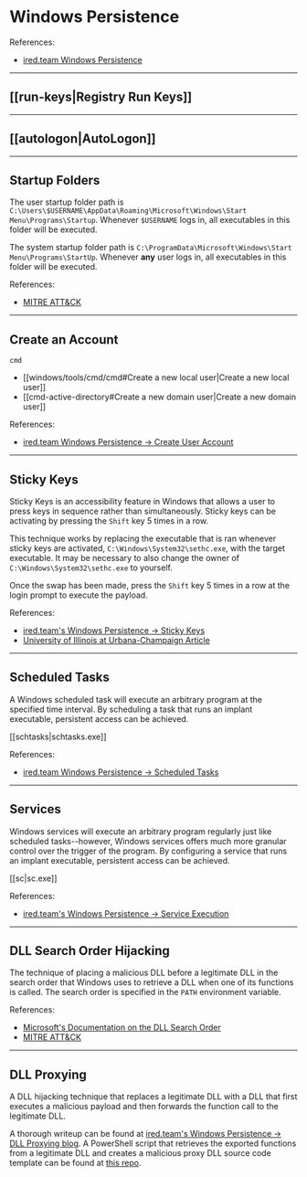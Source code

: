 # Windows Persistence

References:

- [ired.team Windows Persistence](https://www.ired.team/offensive-security/persistence)

---

## [[run-keys|Registry Run Keys]]

---

## [[autologon|AutoLogon]]

---

## Startup Folders

The user startup folder path is `C:\Users\$USERNAME\AppData\Roaming\Microsoft\Windows\Start Menu\Programs\Startup`. Whenever `$USERNAME` logs in, all executables in this folder will be executed.

The system startup folder path is `C:\ProgramData\Microsoft\Windows\Start Menu\Programs\StartUp`. Whenever **any** user logs in, all executables in this folder will be executed.

References:

- [MITRE ATT&CK](https://attack.mitre.org/techniques/T1547/001/)

---

## Create an Account

`cmd`
- [[windows/tools/cmd/cmd#Create a new local user|Create a new local user]]
- [[cmd-active-directory#Create a new domain user|Create a new domain user]]

References:

- [ired.team Windows Persistence -> Create User Account](https://www.ired.team/offensive-security/persistence/t1136-create-account)

---

## Sticky Keys

Sticky Keys is an accessibility feature in Windows that allows a user to press keys in sequence rather than simultaneously. Sticky keys can be activating by pressing the `Shift` key 5 times in a row.

This technique works by replacing the executable that is ran whenever sticky keys are activated, `C:\Windows\System32\sethc.exe`, with the target executable. It may be necessary to also change the owner of `C:\Windows\System32\sethc.exe` to yourself.

Once the swap has been made, press the `Shift` key 5 times in a row at the login prompt to execute the payload.

References:

- [ired.team's Windows Persistence -> Sticky Keys](https://www.ired.team/offensive-security/persistence/t1015-sethc)
- [University of Illinois at Urbana-Champaign Article](https://www.disability.illinois.edu/academic-support/assistive-technology/windows-7-sticky-keys)

---

## Scheduled Tasks

A Windows scheduled task will execute an arbitrary program at the specified time interval. By scheduling a task that runs an implant executable, persistent access can be achieved.

[[schtasks|schtasks.exe]]

References:
- [ired.team Windows Persistence -> Scheduled Tasks](https://www.ired.team/offensive-security/persistence/t1053-schtask)

---

## Services

Windows services will execute an arbitrary program regularly just like scheduled tasks--however, Windows services offers much more granular control over the trigger of the program. By configuring a service that runs an implant executable, persistent access can be achieved.

[[sc|sc.exe]]

References:
- [ired.team's Windows Persistence -> Service Execution](https://www.ired.team/offensive-security/persistence/t1035-service-execution)

---

## DLL Search Order Hijacking

The technique of placing a malicious DLL before a legitimate DLL in the search order that Windows uses to retrieve a DLL when one of its functions is called. The search order is specified in the `PATH` environment variable.

References:

- [Microsoft's Documentation on the DLL Search Order](https://docs.microsoft.com/en-us/windows/win32/dlls/dynamic-link-library-search-order)
- [MITRE ATT&CK](https://attack.mitre.org/techniques/T1574/001/)

---

## DLL Proxying

A DLL hijacking technique that replaces a legitimate DLL with a DLL that first executes a malicious payload and then forwards the function call to the legitimate DLL.

A thorough writeup can be found at [ired.team's Windows Persistence -> DLL Proxying blog](https://www.ired.team/offensive-security/persistence/dll-proxying-for-persistence). A PowerShell script that retrieves the exported functions from a legitimate DLL and creates a malicious proxy DLL source code template can be found at [this repo](https://github.com/Flangvik/SharpDllProxy).

